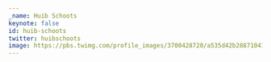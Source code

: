 ```yaml
---
_name: Huib Schoots
keynote: false
id: huib-schoots
twitter: huibschoots
image: https://pbs.twimg.com/profile_images/3700428720/a535d42b2887104113c5b498302fe1a2.jpeg
---
```

